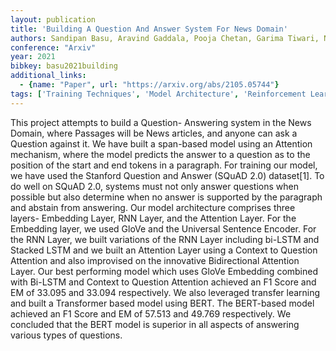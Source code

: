 ```yaml
---
layout: publication
title: 'Building A Question And Answer System For News Domain'
authors: Sandipan Basu, Aravind Gaddala, Pooja Chetan, Garima Tiwari, Narayana Darapaneni, Sadwik Parvathaneni, Anwesh Reddy Paduri
conference: "Arxiv"
year: 2021
bibkey: basu2021building
additional_links:
  - {name: "Paper", url: "https://arxiv.org/abs/2105.05744"}
tags: ['Training Techniques', 'Model Architecture', 'Reinforcement Learning', 'RAG', 'Pretraining Methods', 'BERT', 'Transformer', 'Attention Mechanism']
---
```

This project attempts to build a Question- Answering system in the News
Domain, where Passages will be News articles, and anyone can ask a Question
against it. We have built a span-based model using an Attention mechanism,
where the model predicts the answer to a question as to the position of the
start and end tokens in a paragraph. For training our model, we have used the
Stanford Question and Answer (SQuAD 2.0) dataset[1]. To do well on SQuAD 2.0,
systems must not only answer questions when possible but also determine when no
answer is supported by the paragraph and abstain from answering. Our model
architecture comprises three layers- Embedding Layer, RNN Layer, and the
Attention Layer. For the Embedding layer, we used GloVe and the Universal
Sentence Encoder. For the RNN Layer, we built variations of the RNN Layer
including bi-LSTM and Stacked LSTM and we built an Attention Layer using a
Context to Question Attention and also improvised on the innovative
Bidirectional Attention Layer. Our best performing model which uses GloVe
Embedding combined with Bi-LSTM and Context to Question Attention achieved an
F1 Score and EM of 33.095 and 33.094 respectively. We also leveraged transfer
learning and built a Transformer based model using BERT. The BERT-based model
achieved an F1 Score and EM of 57.513 and 49.769 respectively. We concluded
that the BERT model is superior in all aspects of answering various types of
questions.
